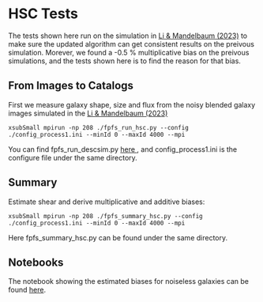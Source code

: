 # HSC Tests

The tests shown here run on the simulation in [Li & Mandelbaum
(2023)](https://ui.adsabs.harvard.edu/abs/2023MNRAS.tmp..851L/abstract) to make
sure the updated algorithm can get consistent results on the preivous
simulation. Morever, we found a -0.5 \% multiplicative bias on the preivous
simulations, and the tests shown here is to find the reason for that bias.


## From Images to Catalogs

First we measure galaxy shape, size and flux from the noisy blended galaxy
images simulated in the [Li & Mandelbaum
(2023)](https://ui.adsabs.harvard.edu/abs/2023MNRAS.tmp..851L/abstract)

```shell
xsubSmall mpirun -np 208 ./fpfs_run_hsc.py --config ./config_process1.ini --minId 0 --maxId 4000 --mpi
```
You can find fpfs_run_descsim.py [here
](https://github.com/mr-superonion/descwl-shear-fpfs/blob/main/tests/test0_hsc_pre/fpfs_run_hsc.py),
and config_process1.ini is the configure file under the same directory.

## Summary

Estimate shear and derive multiplicative and additive biases:
```shell
xsubSmall mpirun -np 208 ./fpfs_summary_hsc.py --config ./config_process1.ini --minId 0 --maxId 4000 --mpi
```
Here fpfs_summary_hsc.py can be found under the same directory.

## Notebooks

The notebook showing the estimated biases for noiseless galaxies can be found
[here](./tests/test0_hsc_pre/make_plot.ipynb).
